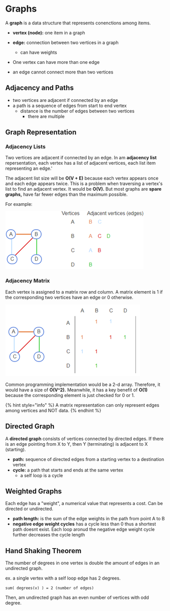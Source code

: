 # Graphs

A **graph** is a data structure that represents conenctions among items.

* **vertex (node):** one item in a graph
* **edge:** connection between two vertices in a graph
  * can have weights



* One vertex can have more than one edge
* an edge cannot connect more than two vertices

## Adjacency and Paths

* two vertices are adjacent if connected by an edge&#x20;
* a path is a sequence of edges from start to end vertex
  * distance is the number of edges between two vertices
    * there are multiple&#x20;

## Graph Representation

### Adjacency Lists&#x20;

Two vertices are adjacent if connected by an edge. In am **adjacency list** repersentation, each vertex has a list of adjacent vertices, each list item representing an edge.'

The adjacent list size will be **O(V + E)**  because each vertex appears once and each edge appears twice. This is a problem when traversing a vertex's list to find an adjacent vertex. It would be **O(V).** But most graphs are **spare graphs,** have far fewer edges than the maximum possible.

For example:&#x20;

![](<../../.gitbook/assets/image (12) (1) (1) (1).png>)

### Adjacency Matrix

Each vertex is assigned to a matrix row and column. A matrix element is 1 if the corresponding two vertices have an edge or 0 otherwise.

![](<../../.gitbook/assets/image (13) (1) (1) (1) (1).png>)

Common programming implementation would be a 2-d array. Therefore, it would have a size of **O(V^2).** Meanwhile, it has a key benefit of **O(1)** because the corresponding element is just checked for 0 or 1.

{% hint style="info" %}
A matrix representation can only represent edges among vertices and NOT data.
{% endhint %}

## Directed Graph

A **directed graph** consists of vertices connected by directed edges. If there is an edge pointing from X to Y, then Y (terminating) is adjacent to X (starting).

* **path:** sequence of directed edges from a starting vertex to a destination vertex
* **cycle:** a path that starts and ends at the same vertex
  * a self loop is a cycle

## Weighted Graphs

Each edge has a "weight", a numerical value that represents a cost. Can be directed or undirected.&#x20;

* **path length:** is the sum of the edge weights in the path from point A to B
* **negative edge weight cycles** has a cycle less than 0 thus a shortest path doesnt exist. Each loop aronud the negative edge weight cycle further decreases the cycle length

## Hand Shaking Theorem

The number of degrees in one vertex is double the amount of edges in an undirected graph.

ex. a single vertex with a self loop edge has 2 degrees.

```
sum( degrees(v) ) = 2 (number of edges)
```

Then, am undirected graph has an even number of vertices with odd degree.
